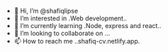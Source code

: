 - 👋 Hi, I’m @shafiqlipse
- 👀 I’m interested in .Web development..
- 🌱 I’m currently learning .Node, express and react..
- 💞️ I’m looking to collaborate on ...
- 📫 How to reach me ..shafiq-cv.netlify.app.

<!---
shafiqlipse/shafiqlipse is a ✨ special ✨ repository because its `README.md` (this file) appears on your GitHub profile.
You can click the Preview link to take a look at your changes.
--->
